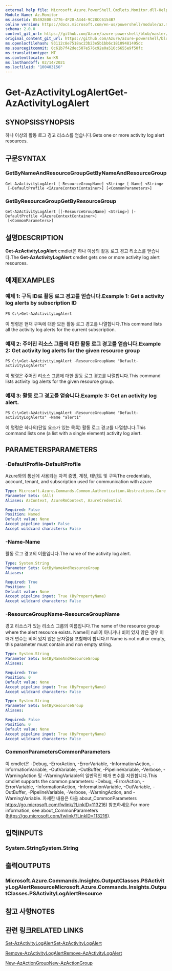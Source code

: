 ```yaml
---
external help file: Microsoft.Azure.PowerShell.Cmdlets.Monitor.dll-Help.xml
Module Name: Az.Monitor
ms.assetid: 85492E00-3776-4F20-A444-9C28CC6154B7
online version: https://docs.microsoft.com/en-us/powershell/module/az.monitor/get-azactivitylogalert
schema: 2.0.0
content_git_url: https://github.com/Azure/azure-powershell/blob/master/src/Monitor/Monitor/help/Get-AzActivityLogAlert.md
original_content_git_url: https://github.com/Azure/azure-powershell/blob/master/src/Monitor/Monitor/help/Get-AzActivityLogAlert.md
ms.openlocfilehash: 93112c8e7518ac23b23e5b1bb6c18109481495dc
ms.sourcegitcommit: 0c61b7f42dec507e576c92e0a516c6655e9f50fc
ms.translationtype: MT
ms.contentlocale: ko-KR
ms.lasthandoff: 02/14/2021
ms.locfileid: "100403156"
---
```

# <span data-ttu-id="21e84-101">Get-AzActivityLogAlert</span><span class="sxs-lookup"><span data-stu-id="21e84-101">Get-AzActivityLogAlert</span></span>

## <span data-ttu-id="21e84-102">SYNOPSIS</span><span class="sxs-lookup"><span data-stu-id="21e84-102">SYNOPSIS</span></span>
<span data-ttu-id="21e84-103">하나 이상의 활동 로그 경고 리소스를 얻습니다.</span><span class="sxs-lookup"><span data-stu-id="21e84-103">Gets one or more activity log alert resources.</span></span>

## <span data-ttu-id="21e84-104">구문</span><span class="sxs-lookup"><span data-stu-id="21e84-104">SYNTAX</span></span>

### <span data-ttu-id="21e84-105">GetByNameAndResourceGroup</span><span class="sxs-lookup"><span data-stu-id="21e84-105">GetByNameAndResourceGroup</span></span>
```
Get-AzActivityLogAlert [-ResourceGroupName] <String> [-Name] <String>
 [-DefaultProfile <IAzureContextContainer>] [<CommonParameters>]
```

### <span data-ttu-id="21e84-106">GetByResourceGroup</span><span class="sxs-lookup"><span data-stu-id="21e84-106">GetByResourceGroup</span></span>
```
Get-AzActivityLogAlert [[-ResourceGroupName] <String>] [-DefaultProfile <IAzureContextContainer>]
 [<CommonParameters>]
```

## <span data-ttu-id="21e84-107">설명</span><span class="sxs-lookup"><span data-stu-id="21e84-107">DESCRIPTION</span></span>
<span data-ttu-id="21e84-108">**Get-AzActivityLogAlert** cmdlet은 하나 이상의 활동 로그 경고 리소스를 얻습니다.</span><span class="sxs-lookup"><span data-stu-id="21e84-108">The **Get-AzActivityLogAlert** cmdlet gets one or more activity log alert resources.</span></span>

## <span data-ttu-id="21e84-109">예제</span><span class="sxs-lookup"><span data-stu-id="21e84-109">EXAMPLES</span></span>

### <span data-ttu-id="21e84-110">예제 1: 구독 ID로 활동 로그 경고를 얻습니다.</span><span class="sxs-lookup"><span data-stu-id="21e84-110">Example 1: Get a activity log alerts by subscription ID</span></span>
```
PS C:\>Get-AzActivityLogAlert
```

<span data-ttu-id="21e84-111">이 명령은 현재 구독에 대한 모든 활동 로그 경고를 나열합니다.</span><span class="sxs-lookup"><span data-stu-id="21e84-111">This command lists all the activity log alerts for the current subscription.</span></span>

### <span data-ttu-id="21e84-112">예제 2: 주어진 리소스 그룹에 대한 활동 로그 경고를 얻습니다.</span><span class="sxs-lookup"><span data-stu-id="21e84-112">Example 2: Get activity log alerts for the given resource group</span></span>
```
PS C:\>Get-AzActivityLogAlert -ResourceGroupName "Default-activityLogAlerts"
```

<span data-ttu-id="21e84-113">이 명령은 주어진 리소스 그룹에 대한 활동 로그 경고를 나열합니다.</span><span class="sxs-lookup"><span data-stu-id="21e84-113">This command lists activity log alerts for the given resource group.</span></span>

### <span data-ttu-id="21e84-114">예제 3: 활동 로그 경고를 얻습니다.</span><span class="sxs-lookup"><span data-stu-id="21e84-114">Example 3: Get an activity log alert.</span></span>
```
PS C:\>Get-AzActivityLogAlert -ResourceGroupName "Default-activityLogAlerts" -Name "alert1"
```

<span data-ttu-id="21e84-115">이 명령은 하나의(단일 요소가 있는 목록) 활동 로그 경고를 나열합니다.</span><span class="sxs-lookup"><span data-stu-id="21e84-115">This command lists one (a list with a single element) activity log alert.</span></span>

## <span data-ttu-id="21e84-116">PARAMETERS</span><span class="sxs-lookup"><span data-stu-id="21e84-116">PARAMETERS</span></span>

### <span data-ttu-id="21e84-117">-DefaultProfile</span><span class="sxs-lookup"><span data-stu-id="21e84-117">-DefaultProfile</span></span>
<span data-ttu-id="21e84-118">Azure와의 통신에 사용되는 자격 증명, 계정, 테넌트 및 구독</span><span class="sxs-lookup"><span data-stu-id="21e84-118">The credentials, account, tenant, and subscription used for communication with azure</span></span>

```yaml
Type: Microsoft.Azure.Commands.Common.Authentication.Abstractions.Core.IAzureContextContainer
Parameter Sets: (All)
Aliases: AzContext, AzureRmContext, AzureCredential

Required: False
Position: Named
Default value: None
Accept pipeline input: False
Accept wildcard characters: False
```

### <span data-ttu-id="21e84-119">-Name</span><span class="sxs-lookup"><span data-stu-id="21e84-119">-Name</span></span>
<span data-ttu-id="21e84-120">활동 로그 경고의 이름입니다.</span><span class="sxs-lookup"><span data-stu-id="21e84-120">The name of the activity log alert.</span></span>

```yaml
Type: System.String
Parameter Sets: GetByNameAndResourceGroup
Aliases:

Required: True
Position: 1
Default value: None
Accept pipeline input: True (ByPropertyName)
Accept wildcard characters: False
```

### <span data-ttu-id="21e84-121">-ResourceGroupName</span><span class="sxs-lookup"><span data-stu-id="21e84-121">-ResourceGroupName</span></span>
<span data-ttu-id="21e84-122">경고 리소스가 있는 리소스 그룹의 이름입니다.</span><span class="sxs-lookup"><span data-stu-id="21e84-122">The name of the resource group where the alert resource exists.</span></span>
<span data-ttu-id="21e84-123">Name이 null이 아니거나 비어 있지 않은 경우 이 매개 변수는 비어 있지 않은 문자열을 포함해야 합니다.</span><span class="sxs-lookup"><span data-stu-id="21e84-123">If Name is not null or empty, this parameter must contain and non empty string.</span></span>

```yaml
Type: System.String
Parameter Sets: GetByNameAndResourceGroup
Aliases:

Required: True
Position: 0
Default value: None
Accept pipeline input: True (ByPropertyName)
Accept wildcard characters: False
```

```yaml
Type: System.String
Parameter Sets: GetByResourceGroup
Aliases:

Required: False
Position: 0
Default value: None
Accept pipeline input: True (ByPropertyName)
Accept wildcard characters: False
```

### <span data-ttu-id="21e84-124">CommonParameters</span><span class="sxs-lookup"><span data-stu-id="21e84-124">CommonParameters</span></span>
<span data-ttu-id="21e84-125">이 cmdlet은 -Debug, -ErrorAction, -ErrorVariable, -InformationAction, -InformationVariable, -OutVariable, -OutBuffer, -PipelineVariable, -Verbose, -WarningAction 및 -WarningVariable의 일반적인 매개 변수를 지원합니다.</span><span class="sxs-lookup"><span data-stu-id="21e84-125">This cmdlet supports the common parameters: -Debug, -ErrorAction, -ErrorVariable, -InformationAction, -InformationVariable, -OutVariable, -OutBuffer, -PipelineVariable, -Verbose, -WarningAction, and -WarningVariable.</span></span> <span data-ttu-id="21e84-126">자세한 내용은 다음 about_CommonParameters https://go.microsoft.com/fwlink/?LinkID=113216) 참조하세요.</span><span class="sxs-lookup"><span data-stu-id="21e84-126">For more information, see about_CommonParameters (https://go.microsoft.com/fwlink/?LinkID=113216).</span></span>

## <span data-ttu-id="21e84-127">입력</span><span class="sxs-lookup"><span data-stu-id="21e84-127">INPUTS</span></span>

### <span data-ttu-id="21e84-128">System.String</span><span class="sxs-lookup"><span data-stu-id="21e84-128">System.String</span></span>

## <span data-ttu-id="21e84-129">출력</span><span class="sxs-lookup"><span data-stu-id="21e84-129">OUTPUTS</span></span>

### <span data-ttu-id="21e84-130">Microsoft.Azure.Commands.Insights.OutputClasses.PSActivityLogAlertResource</span><span class="sxs-lookup"><span data-stu-id="21e84-130">Microsoft.Azure.Commands.Insights.OutputClasses.PSActivityLogAlertResource</span></span>

## <span data-ttu-id="21e84-131">참고 사항</span><span class="sxs-lookup"><span data-stu-id="21e84-131">NOTES</span></span>

## <span data-ttu-id="21e84-132">관련 링크</span><span class="sxs-lookup"><span data-stu-id="21e84-132">RELATED LINKS</span></span>

[<span data-ttu-id="21e84-133">Set-AzActivityLogAlert</span><span class="sxs-lookup"><span data-stu-id="21e84-133">Set-AzActivityLogAlert</span></span>](./Set-AzActivityLogAlert.md)

[<span data-ttu-id="21e84-134">Remove-AzActivityLogAlert</span><span class="sxs-lookup"><span data-stu-id="21e84-134">Remove-AzActivityLogAlert</span></span>](./Remove-AzActivityLogAlert.md)

[<span data-ttu-id="21e84-135">New-AzActionGroup</span><span class="sxs-lookup"><span data-stu-id="21e84-135">New-AzActionGroup</span></span>](./New-AzActionGroup.md)
